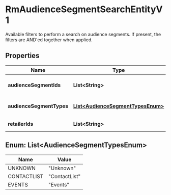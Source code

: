 

# RmAudienceSegmentSearchEntityV1

Available filters to perform a search on audience segments. If present, the filters are AND'ed together when applied.

## Properties

| Name | Type | Description | Notes |
|------------ | ------------- | ------------- | -------------|
|**audienceSegmentIds** | **List&lt;String&gt;** | List of segment ids |  [optional] |
|**audienceSegmentTypes** | [**List&lt;AudienceSegmentTypesEnum&gt;**](#List&lt;AudienceSegmentTypesEnum&gt;) | List of segment types |  [optional] |
|**retailerIds** | **List&lt;String&gt;** | List of retailer ids |  [optional] |



## Enum: List&lt;AudienceSegmentTypesEnum&gt;

| Name | Value |
|---- | -----|
| UNKNOWN | &quot;Unknown&quot; |
| CONTACTLIST | &quot;ContactList&quot; |
| EVENTS | &quot;Events&quot; |



